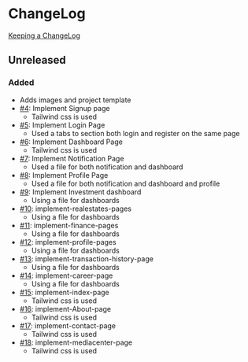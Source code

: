 # ChangeLog
[Keeping a ChangeLog](https://keepachangelog.com/en/1.0.0/#how)

## Unreleased
### Added
* Adds images and project template
* [#4](https://github.com/sgroupio/frontend/issues/4): Implement Signup page
    * Tailwind css is used
* [#5](https://github.com/sgroupio/frontend/issues/5): Implement Login Page
    * Used a tabs to section both login and register on the same page
* [#6](https://github.com/sgroupio/frontend/issues/8): Implement Dashboard Page
    * Tailwind css is used
* [#7](https://github.com/sgroupio/frontend/issues/9): Implement Notification Page
    * Used a file for both notification and dashboard
* [#8](https://github.com/sgroupio/frontend/issues/10): Implement Profile Page
    * Used a file for both notification and dashboard and profile
* [#9](https://github.com/sgroupio/frontend/issues/11): Implement Investment dashboard
    * Using a file for dashboards
* [#10](https://github.com/sgroupio/frontend/issues/18): implement-realestates-pages
    * Using a file for dashboards
* [#11](https://github.com/sgroupio/frontend/issues/17): implement-finance-pages
    * Using a file for dashboards
* [#12](https://github.com/sgroupio/frontend/issues/23): implement-profile-pages
    * Using a file for dashboards
* [#13](https://github.com/sgroupio/frontend/issues/22): implement-transaction-history-page
    * Using a file for dashboards
* [#14](https://github.com/sgroupio/frontend/issues/21): implement-career-page
    * Using a file for dashboards
* [#15](https://github.com/sgroupio/frontend/issues/24): implement-index-page
    * Tailwind css is used
* [#16](https://github.com/sgroupio/frontend/issues/25): implement-About-page
    * Tailwind css is used
* [#17](https://github.com/sgroupio/frontend/issues/29): implement-contact-page
    * Tailwind css is used
* [#18](https://github.com/sgroupio/frontend/issues/30): implement-mediacenter-page
    * Tailwind css is used